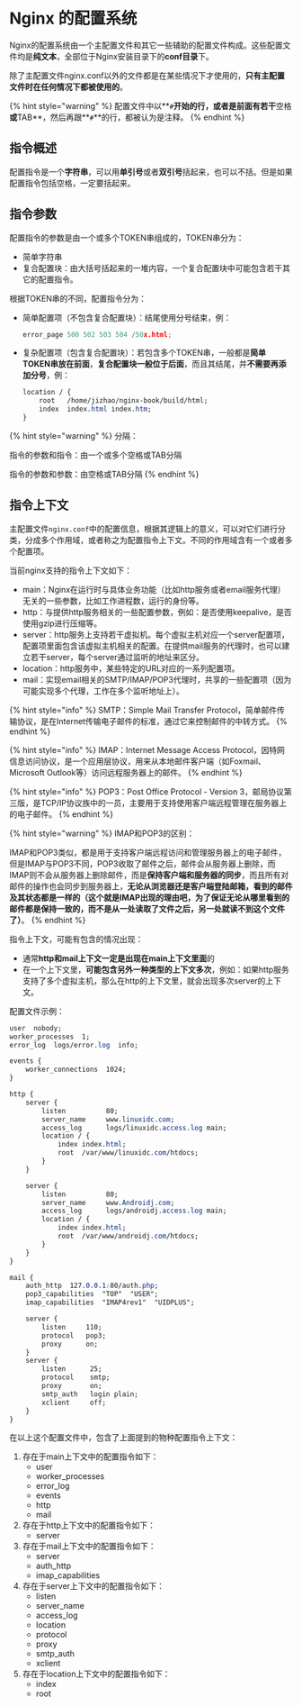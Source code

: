 # Nginx 的配置系统

Nginx的配置系统由一个主配置文件和其它一些辅助的配置文件构成。这些配置文件均是**纯文本**，全部位于Nginx安装目录下的**conf目录**下。

除了主配置文件nginx.conf以外的文件都是在某些情况下才使用的，**只有主配置文件时在任何情况下都被使用的**。

{% hint style="warning" %}
配置文件中以**`#`**开始的行，或者是前面有若干**空格**或**TAB**，然后再跟**`#`**的行，都被认为是注释。
{% endhint %}

## **指令概述**

配置指令是一个**字符串**，可以用**单引号**或者**双引号**括起来，也可以不括。但是如果配置指令包括空格，一定要括起来。

## **指令参数**

配置指令的参数是由一个或多个TOKEN串组成的，TOKEN串分为：

* 简单字符串 
* 复合配置块：由大括号括起来的一堆内容，一个复合配置块中可能包含若干其它的配置指令。

根据TOKEN串的不同，配置指令分为：

* 简单配置项（不包含复合配置块）：结尾使用分号结束，例：

  ```cpp
  error_page 500 502 503 504 /50x.html;
  ```

* 复杂配置项（包含复合配置块）：若包含多个TOKEN串，一般都是**简单TOKEN串放在前面**，**复合配置块一般位于后面**，而且其结尾，并**不需要再添加分号**，例：

  ```css
  location / {
      root   /home/jizhao/nginx-book/build/html;
      index  index.html index.htm;
  }
  ```

{% hint style="warning" %}
分隔：

指令的参数和指令：由一个或多个空格或TAB分隔

指令的参数和参数：由空格或TAB分隔
{% endhint %}

## 指令上下文

主配置文件`nginx.conf`中的配置信息，根据其逻辑上的意义，可以对它们进行分类，分成多个作用域，或者称之为配置指令上下文。不同的作用域含有一个或者多个配置项。

当前nginx支持的指令上下文如下：

* main：Nginx在运行时与具体业务功能（比如http服务或者email服务代理）无关的一些参数，比如工作进程数，运行的身份等。
* http：与提供http服务相关的一些配置参数，例如：是否使用keepalive，是否使用gzip进行压缩等。
* server：http服务上支持若干虚拟机。每个虚拟主机对应一个server配置项，配置项里面包含该虚拟主机相关的配置。在提供mail服务的代理时，也可以建立若干server，每个server通过监听的地址来区分。
* location：http服务中，某些特定的URL对应的一系列配置项。
* mail：实现email相关的SMTP/IMAP/POP3代理时，共享的一些配置项（因为可能实现多个代理，工作在多个监听地址上）。

{% hint style="info" %}
SMTP：Simple Mail Transfer Protocol，简单邮件传输协议，是在Internet传输电子邮件的标准，通过它来控制邮件的中转方式。
{% endhint %}

{% hint style="info" %}
IMAP：Internet Message Access Protocol，因特网信息访问协议，是一个应用层协议，用来从本地邮件客户端（如Foxmail、Microsoft Outlook等）访问远程服务器上的邮件。
{% endhint %}

{% hint style="info" %}
POP3：Post Office Protocol - Version 3，邮局协议第三版，是TCP/IP协议族中的一员，主要用于支持使用客户端远程管理在服务器上的电子邮件。
{% endhint %}

{% hint style="warning" %}
IMAP和POP3的区别：

IMAP和POP3类似，都是用于支持客户端远程访问和管理服务器上的电子邮件，但是IMAP与POP3不同，POP3收取了邮件之后，邮件会从服务器上删除，而IMAP则不会从服务器上删除邮件，而是**保持客户端和服务器的同步**，而且所有对邮件的操作也会同步到服务器上，**无论从浏览器还是客户端登陆邮箱，看到的邮件及其状态都是一样的（这个就是IMAP出现的理由吧，为了保证无论从哪里看到的邮件都是保持一致的，而不是从一处读取了文件之后，另一处就读不到这个文件了）**。
{% endhint %}

指令上下文，可能有包含的情况出现：

* 通常**http和mail上下文一定是出现在main上下文里面**的
* 在一个上下文里，**可能包含另外一种类型的上下文多次**，例如：如果http服务支持了多个虚拟主机，那么在http的上下文里，就会出现多次server的上下文。

配置文件示例：

```css
user  nobody;
worker_processes  1;
error_log  logs/error.log  info;

events {
    worker_connections  1024;
}

http {  
    server {  
        listen          80;  
        server_name     www.linuxidc.com;  
        access_log      logs/linuxidc.access.log main;  
        location / {  
            index index.html;  
            root  /var/www/linuxidc.com/htdocs;  
        }  
    }  

    server {  
        listen          80;  
        server_name     www.Androidj.com;  
        access_log      logs/androidj.access.log main;  
        location / {  
            index index.html;  
            root  /var/www/androidj.com/htdocs;  
        }  
    }  
}

mail {
    auth_http  127.0.0.1:80/auth.php;
    pop3_capabilities  "TOP"  "USER";
    imap_capabilities  "IMAP4rev1"  "UIDPLUS";

    server {
        listen     110;
        protocol   pop3;
        proxy      on;
    }
    server {
        listen      25;
        protocol    smtp;
        proxy       on;
        smtp_auth   login plain;
        xclient     off;
    }
}
```

在以上这个配置文件中，包含了上面提到的物种配置指令上下文：

1. 存在于main上下文中的配置指令如下：
   * user
   * worker\_processes
   * error\_log
   * events
   * http
   * mail
2. 存在于http上下文中的配置指令如下：
   * server
3. 存在于mail上下文中的配置指令如下：
   * server
   * auth\_http
   * imap\_capabilities
4. 存在于server上下文中的配置指令如下：
   * listen
   * server\_name
   * access\_log
   * location
   * protocol
   * proxy
   * smtp\_auth
   * xclient
5. 存在于location上下文中的配置指令如下：
   * index
   * root

